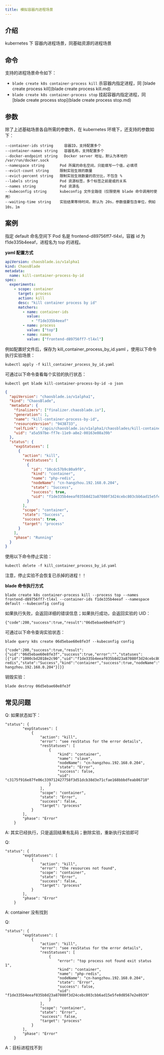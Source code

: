 ```yaml
---
title: 模拟容器内进程场景
---
```


## 介绍

kubernetes 下 容器内进程场景，同基础资源的进程场景

## 命令

支持的进程场景命令如下：

- `blade create k8s container-process kill` 杀容器内指定进程，同 [blade create process kill](blade create process kill.md)
- `blade create k8s container-process stop` 挂起容器内指定进程，同 [blade create process stop](blade create process stop.md)

## 参数

除了上述基础场景各自所需的参数外，在 kubernetes 环境下，还支持的参数如下：

```
--container-ids string     容器ID，支持配置多个
--container-names string   容器名称，支持配置多个
--docker-endpoint string   Docker server 地址，默认为本地的 /var/run/docker.sock
--namespace string       Pod 所属的命名空间，只能填写一个值，必填项
--evict-count string     限制实验生效的数量
--evict-percent string   限制实验生效数量的百分比，不包含 %
--labels string          Pod 资源标签，多个标签之前是或的关系
--names string           Pod 资源名
--kubeconfig string      kubeconfig 文件全路径（仅限使用 blade 命令调用时使用）
--waiting-time string    实验结果等待时间，默认为 20s，参数值要包含单位，例如 10s，1m
```

## 案例

指定 default 命名空间下 Pod 名是 frontend-d89756ff7-tl4xl，容器 id 为 f1de335b4eeaf，进程名为 top 的进程。

**yaml 配置方式**

```yaml
apiVersion: chaosblade.io/v1alpha1
kind: ChaosBlade
metadata:
  name: kill-container-process-by-id
spec:
  experiments:
    - scope: container
      target: process
      action: kill
      desc: "kill container process by id"
      matchers:
        - name: container-ids
          value:
            - "f1de335b4eeaf"
        - name: process
          value: ["top"]
        - name: names
          value: ["frontend-d89756ff7-tl4xl"]
```

例如配置好文件后，保存为 kill_container_process_by_id.yaml ，使用以下命令执行实验场景：

```
kubectl apply -f kill_container_process_by_id.yaml
```

可通过以下命令查看每个实验的执行状态：

```
kubectl get blade kill-container-process-by-id -o json
```

```json
{
  "apiVersion": "chaosblade.io/v1alpha1",
  "kind": "ChaosBlade",
  "metadata": {
    "finalizers": ["finalizer.chaosblade.io"],
    "generation": 1,
    "name": "kill-container-process-by-id",
    "resourceVersion": "9438733",
    "selfLink": "/apis/chaosblade.io/v1alpha1/chaosblades/kill-container-process-by-id",
    "uid": "a5a597be-ff7e-11e9-a8e2-00163e08a39b"
  },
  "status": {
    "expStatuses": [
      {
        "action": "kill",
        "resStatuses": [
          {
            "id": "10cdc57b9c80a9f0",
            "kind": "container",
            "name": "php-redis",
            "nodeName": "cn-hangzhou.192.168.0.204",
            "state": "Success",
            "success": true,
            "uid": "f1de335b4eeaf035b8d23a87080f3d24cebc803cbb6ad15e5fe0d8567e2e8939"
          }
        ],
        "scope": "container",
        "state": "Success",
        "success": true,
        "target": "process"
      }
    ],
    "phase": "Running"
  }
}
```

使用以下命令停止实验：

```
kubectl delete -f kill_container_process_by_id.yaml
```

注意，停止实验不会恢复已杀掉的进程！！

**blade 命令执行方式**

```shell
blade create k8s container-process kill --process top --names frontend-d89756ff7-tl4xl --container-ids f1de335b4eeaf --namespace default --kubeconfig config
```

如果执行失败，会返回详细的错误信息；如果执行成功，会返回实验的 UID：

```
{"code":200,"success":true,"result":"06d5ebae60e8fe3f"}
```

可通过以下命令查询实验状态：

```
blade query k8s create 06d5ebae60e8fe3f --kubeconfig config

{"code":200,"success":true,"result":{"uid":"06d5ebae60e8fe3f","success":true,"error":"","statuses":[{"id":"1000cbd2018e2c90","uid":"f1de335b4eeaf035b8d23a87080f3d24cebc803cbb6ad15e5fe0d8567e2e8939","name":"php-redis","state":"Success","kind":"container","success":true,"nodeName":"cn-hangzhou.192.168.0.204"}]}}
```

销毁实验：

```
blade destroy 06d5ebae60e8fe3f
```

## 常见问题

Q: 如果状态如下：

```
"status": {
        "expStatuses": [
            {
                "action": "kill",
                "error": "see resStatus for the error details",
                "resStatuses": [
                    {
                        "kind": "container",
                        "name": "slave",
                        "nodeName": "cn-hangzhou.192.168.0.204",
                        "state": "Error",
                        "success": false,
                        "uid": "c3175f916e87fe06c339712427758f3d51dcb38d3e71cfae168bbbdfeab86710"
                    }
                ],
                "scope": "container",
                "state": "Error",
                "success": false,
                "target": "process"
            }
        ],
        "phase": "Error"
    }
```

A: 其实已经执行，只是返回结果有乱码；删除实验，重新执行实验即可

Q:

```
"status": {
        "expStatuses": [
            {
                "action": "kill",
                "error": "the resources not found",
                "scope": "container",
                "state": "Error",
                "success": false,
                "target": "process"
            }
        ],
        "phase": "Error"
    }
```

A: container 没有找到

Q:

```
"status": {
        "expStatuses": [
            {
                "action": "kill",
                "error": "see resStatus for the error details",
                "resStatuses": [
                    {
                        "error": "top process not found exit status 1",
                        "kind": "container",
                        "name": "php-redis",
                        "nodeName": "cn-hangzhou.192.168.0.204",
                        "state": "Error",
                        "success": false,
                        "uid": "f1de335b4eeaf035b8d23a87080f3d24cebc803cbb6ad15e5fe0d8567e2e8939"
                    }
                ],
                "scope": "container",
                "state": "Error",
                "success": false,
                "target": "process"
            }
        ],
        "phase": "Error"
    }
```

A：目标进程找不到
